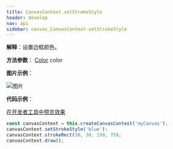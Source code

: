 ```yaml
---
title: CanvasContext.setStrokeStyle
header: develop
nav: api
sidebar: canvas_CanvasContext-setStrokeStyle
---
```


 

**解释**：设置边框颜色。

**方法参数**： [Color](/develop/api/canvas_color/) color

**图片示例**：

![图片](../../../../img/api/canvas/setStrokeStyle.png)

**代码示例**：

<a href="swanide://fragment/c3964ad86786dae206f0e453813f5daf1573717657908" title="在开发者工具中预览效果" target="_self">在开发者工具中预览效果</a>

```js
const canvasContext = this.createCanvasContext('myCanvas');
canvasContext.setStrokeStyle('blue');
canvasContext.strokeRect(30, 30, 150, 75);
canvasContext.draw();
```


